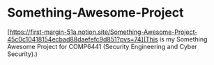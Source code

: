 # Something-Awesome-Project
[https://first-margin-51a.notion.site/Something-Awesome-Project-45c0c10418154ecbad88daefefc9d851?pvs=74](This is my Something Awesome Project for COMP6441 (Security Engineering and Cyber Security).) 

